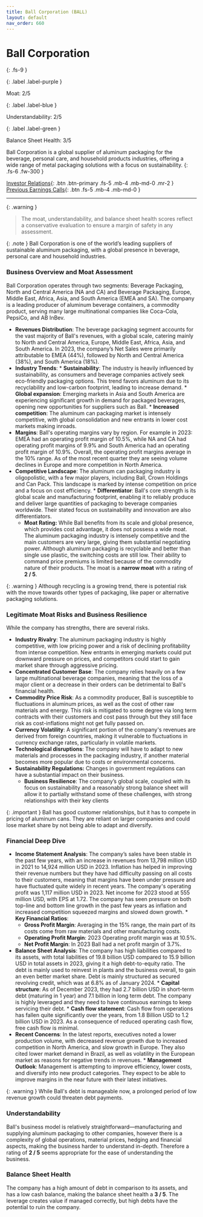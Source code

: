 ```yaml
---
title: Ball Corporation (BALL)
layout: default
nav_order: 660
---
```


# Ball Corporation
{: .fs-9 }

{: .label .label-purple }

Moat: 2/5

{: .label .label-blue }

Understandability: 2/5

{: .label .label-green }

Balance Sheet Health: 3/5

Ball Corporation is a global supplier of aluminum packaging for the beverage, personal care, and household products industries, offering a wide range of metal packaging solutions with a focus on sustainability.
{: .fs-6 .fw-300 }

[Investor Relations](https://www.google.com/search?q=BALL+investor+relations){: .btn .btn-primary .fs-5 .mb-4 .mb-md-0 .mr-2 }
[Previous Earnings Calls](https://discountingcashflows.com/company/BALL/transcripts/){: .btn .fs-5 .mb-4 .mb-md-0 }

---

{: .warning }
>The moat, understandability, and balance sheet health scores reflect a conservative evaluation to ensure a margin of safety in any assessment.



{: .note }
Ball Corporation is one of the world’s leading suppliers of sustainable aluminum packaging, with a global presence in beverage, personal care and household industries.

### Business Overview and Moat Assessment

Ball Corporation operates through two segments: Beverage Packaging, North and Central America (NA and CA) and Beverage Packaging, Europe, Middle East, Africa, Asia, and South America (EMEA and SA). The company is a leading producer of aluminum beverage containers, a commodity product, serving many large multinational companies like Coca-Cola, PepsiCo, and AB InBev.
   * **Revenues Distribution**: The beverage packaging segment accounts for the vast majority of Ball's revenues, with a global scale, catering mainly to North and Central America, Europe, Middle East, Africa, Asia, and South America. In 2023, the company’s Net Sales were primarily attributable to EMEA (44%), followed by North and Central America (38%), and South America (18%).
   *  **Industry Trends**:
    * **Sustainability**: The industry is heavily influenced by sustainability, as consumers and beverage companies actively seek eco-friendly packaging options. This trend favors aluminum due to its recyclability and low-carbon footprint, leading to increase demand.
    * **Global expansion**: Emerging markets in Asia and South America are experiencing significant growth in demand for packaged beverages, opening new opportunities for suppliers such as Ball.
    * **Increased competition**: The aluminum can packaging market is intensely competitive, with global consolidation and new entrants in lower cost markets making inroads.
   *  **Margins**: Ball's operating margins vary by region. For example in 2023: EMEA had an operating profit margin of 10.5%, while NA and CA had operating profit margins of 9.9% and South America had an operating profit margin of 10.9%. Overall, the operating profit margins average in the 10% range. As of the most recent quarter they are seeing volume declines in Europe and more competition in North America.
   * **Competitive Landscape**:  The aluminum can packaging industry is oligopolistic, with a few major players, including Ball, Crown Holdings and Can Pack. This landscape is marked by intense competition on price and a focus on cost efficiency.
    * **Differentiator**: Ball's core strength is its global scale and manufacturing footprint, enabling it to reliably produce and deliver large quantities of packaging to beverage companies worldwide. Their stated focus on sustainability and innovation are also differentiators.
     * **Moat Rating:**
    While Ball benefits from its scale and global presence, which provides cost advantage, it does not possess a wide moat. The aluminum packaging industry is intensely competitive and the main customers are very large, giving them substantial negotiating power. Although aluminum packaging is recyclable and better than single use plastic, the switching costs are still low. Their ability to command price premiums is limited because of the commodity nature of their products. The moat is a **narrow moat** with a rating of **2 / 5**.

{: .warning }
Although recycling is a growing trend, there is potential risk with the move towards other types of packaging, like paper or alternative packaging solutions.

### Legitimate Moat Risks and Business Resilience

While the company has strengths, there are several risks.
*   **Industry Rivalry**: The aluminum packaging industry is highly competitive, with low pricing power and a risk of declining profitability from intense competition. New entrants in emerging markets could put downward pressure on prices, and competitors could start to gain market share through aggressive pricing.
*   **Concentrated Customer Base**: The company relies heavily on a few large multinational beverage companies, meaning that the loss of a major client or a decrease in their orders can be detrimental to Ball's financial health.
*   **Commodity Price Risk**: As a commodity producer, Ball is susceptible to fluctuations in aluminum prices, as well as the cost of other raw materials and energy. This risk is mitigated to some degree via long term contracts with their customers and cost pass through but they still face risk as cost-inflations might not get fully passed on.
*   **Currency Volatility**: A significant portion of the company's revenues are derived from foreign countries, making it vulnerable to fluctuations in currency exchange rates, particularly in volatile markets.
*  **Technological disruptions**: The company will have to adapt to new materials and processes in the packaging industry, if another material becomes more popular due to costs or environmental concerns.
*  **Sustainability Regulations:** Changes in government regulations can have a substantial impact on their business.
    *   **Business Resilience**: The company’s global scale, coupled with its focus on sustainability and a reasonably strong balance sheet will allow it to partially withstand some of these challenges, with strong relationships with their key clients

{: .important }
Ball has good customer relationships, but it has to compete in pricing of aluminum cans. They are reliant on larger companies and could lose market share by not being able to adapt and diversify.

### Financial Deep Dive
   *   **Income Statement Analysis**: The company’s sales have been stable in the past few years, with an increase in revenues from 13,798 million USD in 2021 to 14,924 million USD in 2023. Inflation has helped in improving their revenue numbers but they have had difficulty passing on all costs to their customers, meaning that margins have been under pressure and have fluctuated quite widely in recent years. The company's operating profit was 1,117 million USD in 2023. Net income for 2023 stood at 555 million USD, with EPS at 1.72. The company has seen pressure on both top-line and bottom line growth in the past few years as inflation and increased competition squeezed margins and slowed down growth.
    *   **Key Financial Ratios**:
         *  **Gross Profit Margin**: Averaging in the 15% range, the main part of its costs come from raw materials and other manufacturing costs.
         *   **Operating Profit Margin**: 2023 Operating profit margin was at 10.5%.
         *   **Net Profit Margin**: In 2023 Ball had a net profit margin of 3.7%.
   *   **Balance Sheet Analysis**: The company has high liabilities compared to its assets, with total liabilities of 19.8 billion USD compared to 15.9 billion USD in total assets in 2023, giving it a high debt-to-equity ratio. The debt is mainly used to reinvest in plants and the business overall, to gain an even better market share. Debt is mainly structured as secured revolving credit, which was at 6.8% as of January 2024.
      * **Capital structure**: As of December 2023, they had 2.7 billion USD in short-term debt (maturing in 1 year) and 7.1 billion in long term debt. The company is highly leveraged and they need to have continuous earnings to keep servicing their debt.
    *  **Cash flow statement**: Cash flow from operations has fallen quite significantly over the years, from 1.8 Billion USD to 1.2 billion USD in 2023. As a consequence of reduced operating cash flow, free cash flow is minimal.
   *   **Recent Concerns**: In the latest reports, executives noted a lower production volume, with decreased revenue growth due to increased competition in North America, and slow growth in Europe. They also cited lower market demand in Brazil, as well as volatility in the European market as reasons for negative trends in revenues.
    *    **Management Outlook**: Management is attempting to improve efficiency, lower costs, and diversify into new product categories. They expect to be able to improve margins in the near future with their latest initiatives.

{: .warning }
While Ball's debt is manageable now, a prolonged period of low revenue growth could threaten debt payments.

### Understandability
Ball's business model is relatively straightforward—manufacturing and supplying aluminum packaging to other companies, however there is a complexity of global operations, material prices, hedging and financial aspects, making the business harder to understand in-depth. Therefore a rating of **2 / 5** seems appropriate for the ease of understanding the business.

### Balance Sheet Health
The company has a high amount of debt in comparison to its assets, and has a low cash balance, making the balance sheet health a **3 / 5**. The leverage creates value if managed correctly, but high debts have the potential to ruin the company.


